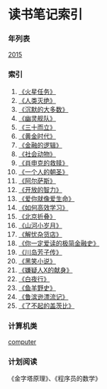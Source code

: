 读书笔记索引
====================

### 年列表
[2015](2015/README2015.md)


### 索引
1. [《火星任务》](rn2016_001.md)
2. [《人类灭绝》](rn2016_002.md)
3. [《沉默的大多数》](rn2016_003.md)
4. [《幽灵舰队》](rn2016_004.md)
5. [《三十而立》](rn2016_005.md)
6. [《黄金时代》](rn2016_006.md)
7. [《金融的逻辑》](rn2016_007.md)
8. [《社会动物》](rn2016_008.md)
9. [《肖申克的救赎》](rn2016_009.md)
10. [《一个人的朝圣》](rn2016_010.md)
11. [《阿尔萨斯》](rn2016_011.md)
12. [《开放的智力》](rn2016_012.md)
13. [《爱你就像爱生命》](rn2016_013.md)
14. [《如何高效学习》](rn2016_014.md)
15. [《北京折叠》](rn2016_015.md)
16. [《山河小岁月》](rn2016_016.md)
17. [《解忧杂货店》](rn2016_017.md)
18. [《你一定爱读的极简金融史》](rn2016_018.md)
19. [《川岛芳子传》](rn2016_019.md)
20. [《黑笑小说》](rn2016_020.md)
21. [《嫌疑人X的献身》](rn2016_021.md)
22. [《白夜行》](rn2016_022.md)
23. [《鱼羊野史》](rn2016_023.md)
24. [《鲁滨逊漂流记》](rn2016_024.md)
25. [《了不起的盖茨比》](rn2016_025.md)



### 计算机类
[computer](computer/README.md)

### 计划阅读

《金字塔原理》、《程序员的数学》
